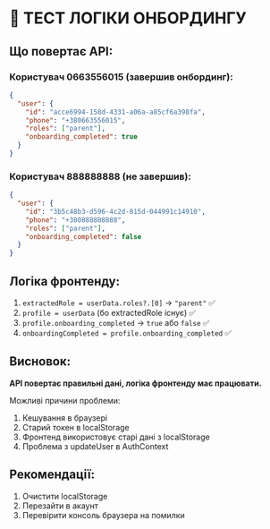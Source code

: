 # 🧪 ТЕСТ ЛОГІКИ ОНБОРДИНГУ

## Що повертає API:

### Користувач 0663556015 (завершив онбординг):
```json
{
  "user": {
    "id": "acce6994-158d-4331-a06a-a85cf6a398fa",
    "phone": "+380663556015",
    "roles": ["parent"],
    "onboarding_completed": true
  }
}
```

### Користувач 888888888 (не завершив):
```json
{
  "user": {
    "id": "3b5c48b3-d596-4c2d-815d-044991c14910", 
    "phone": "+380888888888",
    "roles": ["parent"],
    "onboarding_completed": false
  }
}
```

## Логіка фронтенду:

1. `extractedRole = userData.roles?.[0]` → `"parent"` ✅
2. `profile = userData` (бо extractedRole існує) ✅  
3. `profile.onboarding_completed` → `true` або `false` ✅
4. `onboardingCompleted = profile.onboarding_completed` ✅

## Висновок:

**API повертає правильні дані, логіка фронтенду має працювати.**

Можливі причини проблеми:
1. Кешування в браузері
2. Старий токен в localStorage
3. Фронтенд використовує старі дані з localStorage
4. Проблема з updateUser в AuthContext

## Рекомендації:

1. Очистити localStorage
2. Перезайти в акаунт
3. Перевірити консоль браузера на помилки

